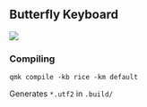 ## Butterfly Keyboard

![](pictures/butterfly.jpg)

### Compiling
```
qmk compile -kb rice -km default
```
Generates `*.utf2` in `.build/` 
